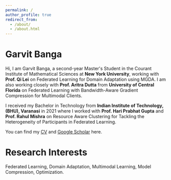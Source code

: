 ```yaml
---
permalink: /
author_profile: true
redirect_from: 
  - /about/
  - /about.html
---
```



Garvit Banga
======
Hi, I am Garvit Banga, a second-year Master's Student in the Courant Institute of Mathematical Sciences at <b>New York University</b>, working with <b>Prof. Qi Lei</b> on Federated Learning for Domain Adaptation using MGDA. I am also working closely with <b>Prof. Aritra Dutta</b> from <b>University of Central Florida</b> on Federated Learning with Bandwidth-Aware Gradient Compression for Multimodal Clients.

I received my Bachelor in Technology from <b>Indian Institute of Technology, (BHU), Varanasi</b> in 2021 where I worked with <b>Prof. Hari Prabhat Gupta</b> and <b>Prof. Rahul Mishra</b> on Resource Aware Clustering for Tackling the Heterogeneity of Participants in Federated Learning.

You can find my [CV](https://garvitbanga.github.io/files/GarvitBangaCV.pdf) and [Google Scholar](https://scholar.google.com/citations?user=XkW4KCkAAAAJ&hl=en) here.


Research Interests
======
Federated Learning, Domain Adaptation, Multimodal Learning, Model Compression, Optimization.
